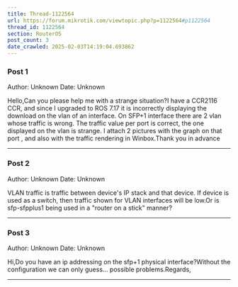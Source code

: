 ```yaml
---
title: Thread-1122564
url: https://forum.mikrotik.com/viewtopic.php?p=1122564#p1122564
thread_id: 1122564
section: RouterOS
post_count: 3
date_crawled: 2025-02-03T14:19:04.693862
---
```


### Post 1
Author: Unknown
Date: Unknown

Hello,Can you please help me with a strange situation?I have a CCR2116 CCR, and since I upgraded to ROS 7.17 it is incorrectly displaying the download on the vlan of an interface. On SFP+1 interface there are 2 vlan whose traffic is wrong. The traffic value per port is correct, the one displayed on the vlan is strange. I attach 2 pictures with the graph on that port , and also with the traffic rendering in Winbox.Thank you in advance

---
### Post 2
Author: Unknown
Date: Unknown

VLAN traffic is traffic between device's IP stack and that device. If device is used as a switch, then traffic shown for VLAN interfaces will be low.Or is sfp-sfpplus1 being used in a "router on a stick" manner?

---
### Post 3
Author: Unknown
Date: Unknown

Hi,Do you have an ip addressing on the sfp+1 physical interface?Without the configuration we can only guess... possible problems.Regards,

---
